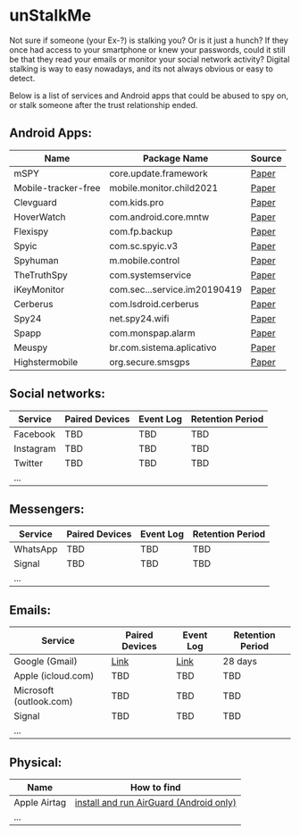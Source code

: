 # unStalkMe

Not sure if someone (your Ex-?) is stalking you? Or is it just a hunch? If they once had access to your smartphone or knew your passwords, could it still be that they read your emails or monitor your social network activity? Digital stalking is way to easy nowadays, and its not always obvious or easy to detect. 

Below is a list of services and Android apps that could be abused to spy on, or stalk someone after the trust relationship ended.





## Android Apps:

| Name | Package Name | Source | 
| ---  | ---          | ---    |
| mSPY | core.update.framework | [Paper](https://raw.githubusercontent.com/alexliu0809/alexliu0809.github.io/master/assets/files/Paper27.pdf)
| Mobile-tracker-free | mobile.monitor.child2021 | [Paper](https://raw.githubusercontent.com/alexliu0809/alexliu0809.github.io/master/assets/files/Paper27.pdf)
| Clevguard | com.kids.pro | [Paper](https://raw.githubusercontent.com/alexliu0809/alexliu0809.github.io/master/assets/files/Paper27.pdf)
| HoverWatch | com.android.core.mntw | [Paper](https://raw.githubusercontent.com/alexliu0809/alexliu0809.github.io/master/assets/files/Paper27.pdf)
| Flexispy | com.fp.backup | [Paper](https://raw.githubusercontent.com/alexliu0809/alexliu0809.github.io/master/assets/files/Paper27.pdf)
| Spyic | com.sc.spyic.v3 | [Paper](https://raw.githubusercontent.com/alexliu0809/alexliu0809.github.io/master/assets/files/Paper27.pdf)
| Spyhuman | m.mobile.control | [Paper](https://raw.githubusercontent.com/alexliu0809/alexliu0809.github.io/master/assets/files/Paper27.pdf)
| TheTruthSpy | com.systemservice | [Paper](https://raw.githubusercontent.com/alexliu0809/alexliu0809.github.io/master/assets/files/Paper27.pdf)
| iKeyMonitor	| com.sec...service.im20190419 | [Paper](https://raw.githubusercontent.com/alexliu0809/alexliu0809.github.io/master/assets/files/Paper27.pdf)
| Cerberus | com.lsdroid.cerberus | [Paper](https://raw.githubusercontent.com/alexliu0809/alexliu0809.github.io/master/assets/files/Paper27.pdf)
| Spy24 | net.spy24.wifi | [Paper](https://raw.githubusercontent.com/alexliu0809/alexliu0809.github.io/master/assets/files/Paper27.pdf)
| Spapp | com.monspap.alarm | [Paper](https://raw.githubusercontent.com/alexliu0809/alexliu0809.github.io/master/assets/files/Paper27.pdf)
| Meuspy | br.com.sistema.aplicativo | [Paper](https://raw.githubusercontent.com/alexliu0809/alexliu0809.github.io/master/assets/files/Paper27.pdf)
| Highstermobile | org.secure.smsgps | [Paper](https://raw.githubusercontent.com/alexliu0809/alexliu0809.github.io/master/assets/files/Paper27.pdf)



## Social networks:

| Service | Paired Devices | Event Log | Retention Period |
| --- 	  | ---		       | ---       | ---     		  |
| Facebook | TBD | TBD | TBD |
| Instagram | TBD | TBD | TBD |
| Twitter | TBD | TBD | TBD |
| ... ||||



## Messengers:

| Service | Paired Devices | Event Log | Retention Period |
| --- 	  | ---		       | ---       | ---     		  |
| WhatsApp | TBD | TBD | TBD |
| Signal | TBD | TBD | TBD |
| ... ||||



## Emails:

| Service | Paired Devices | Event Log | Retention Period |
| --- 	  | ---		       | ---       | ---     		  |
| Google (Gmail)	  | [Link](https://myaccount.google.com/device-activity?continue=https%3A%2F%2Fmyaccount.google.com%2Fsecurity) | [Link](https://myaccount.google.com/notifications?pli=1) | 28 days |
| Apple (icloud.com)  | TBD | TBD | TBD |
| Microsoft (outlook.com) | TBD | TBD | TBD |
| Signal | TBD | TBD | TBD |
| ... ||||



## Physical:

| Name | How to find |
| ---  | --- |
| Apple Airtag | [install and run AirGuard (Android only)](https://play.google.com/store/apps/details?id=de.seemoo.at_tracking_detection.release) |
| ... ||
